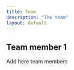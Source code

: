 ```yaml
---
title: Team
description: "The team"
layout: default
---
```


## Team member 1

Add here team members
